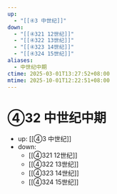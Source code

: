 ```yaml
---
up:
  - "[[④3 中世纪]]"
down:
  - "[[④321 12世纪]]"
  - "[[④322 13世纪]]"
  - "[[④323 14世纪]]"
  - "[[④324 15世纪]]"
aliases:
  - 中世纪中期
ctime: 2025-03-01T13:27:52+08:00
mtime: 2025-10-01T12:22:51+08:00
---
```


# ④32 中世纪中期

- up: [[④3 中世纪]]
- down:	
	- [[④321 12世纪]]
	- [[④322 13世纪]]
	- [[④323 14世纪]]
	- [[④324 15世纪]]
	
